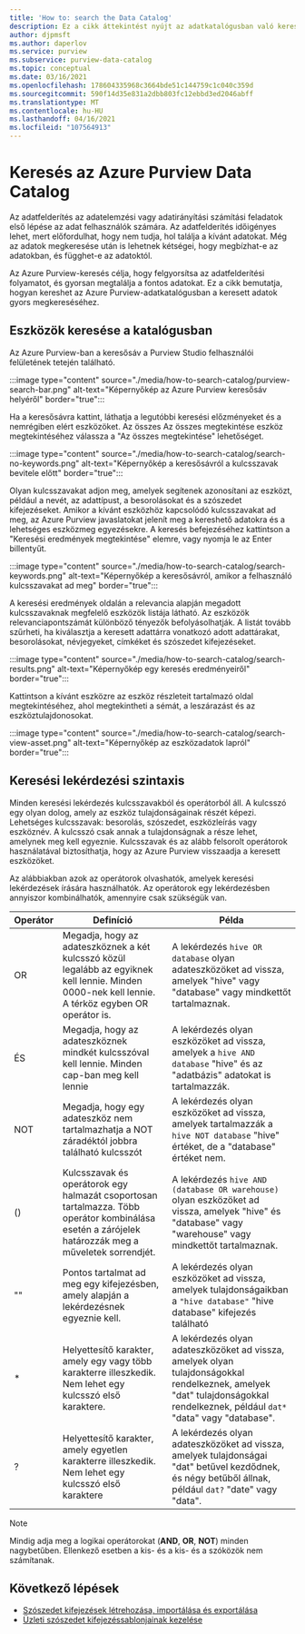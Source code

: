 ```yaml
---
title: 'How to: search the Data Catalog'
description: Ez a cikk áttekintést nyújt az adatkatalógusban való keresésről.
author: djpmsft
ms.author: daperlov
ms.service: purview
ms.subservice: purview-data-catalog
ms.topic: conceptual
ms.date: 03/16/2021
ms.openlocfilehash: 178604335968c3664bde51c144759c1c040c359d
ms.sourcegitcommit: 590f14d35e831a2dbb803fc12ebbd3ed2046abff
ms.translationtype: MT
ms.contentlocale: hu-HU
ms.lasthandoff: 04/16/2021
ms.locfileid: "107564913"
---
```

# <a name="search-the-azure-purview-data-catalog"></a>Keresés az Azure Purview Data Catalog

Az adatfelderítés az adatelemzési vagy adatirányítási számítási feladatok első lépése az adat felhasználók számára. Az adatfelderítés időigényes lehet, mert előfordulhat, hogy nem tudja, hol találja a kívánt adatokat. Még az adatok megkeresése után is lehetnek kétségei, hogy megbízhat-e az adatokban, és függhet-e az adatoktól.

Az Azure Purview-keresés célja, hogy felgyorsítsa az adatfelderítési folyamatot, és gyorsan megtalálja a fontos adatokat. Ez a cikk bemutatja, hogyan kereshet az Azure Purview-adatkatalógusban a keresett adatok gyors megkereséséhez.

## <a name="search-the-catalog-for-assets"></a>Eszközök keresése a katalógusban

Az Azure Purview-ban a keresősáv a Purview Studio felhasználói felületének tetején található.

:::image type="content" source="./media/how-to-search-catalog/purview-search-bar.png" alt-text="Képernyőkép az Azure Purview keresősáv helyéről" border="true":::

Ha a keresősávra kattint, láthatja a legutóbbi keresési előzményeket és a nemrégiben elért eszközöket. Az összes Az összes megtekintése eszköz megtekintéséhez válassza a "Az összes megtekintése" lehetőséget.

:::image type="content" source="./media/how-to-search-catalog/search-no-keywords.png" alt-text="Képernyőkép a keresősávról a kulcsszavak bevitele előtt" border="true":::

Olyan kulcsszavakat adjon meg, amelyek segítenek azonosítani az eszközt, például a nevét, az adattípust, a besorolásokat és a szószedet kifejezéseket. Amikor a kívánt eszközhöz kapcsolódó kulcsszavakat ad meg, az Azure Purview javaslatokat jelenít meg a kereshető adatokra és a lehetséges eszközmeg egyezésekre. A keresés befejezéséhez kattintson a "Keresési eredmények megtekintése" elemre, vagy nyomja le az Enter billentyűt.

:::image type="content" source="./media/how-to-search-catalog/search-keywords.png" alt-text="Képernyőkép a keresősávról, amikor a felhasználó kulcsszavakat ad meg" border="true":::

A keresési eredmények oldalán a relevancia alapján megadott kulcsszavaknak megfelelő eszközök listája látható. Az eszközök relevanciapontszámát különböző tényezők befolyásolhatják. A listát tovább szűrheti, ha kiválasztja a keresett adattárra vonatkozó adott adattárakat, besorolásokat, névjegyeket, címkéket és szószedet kifejezéseket.

:::image type="content" source="./media/how-to-search-catalog/search-results.png" alt-text="Képernyőkép egy keresés eredményeiről" border="true":::

 Kattintson a kívánt eszközre az eszköz részleteit tartalmazó oldal megtekintéséhez, ahol megtekintheti a sémát, a leszárazást és az eszköztulajdonosokat.

:::image type="content" source="./media/how-to-search-catalog/search-view-asset.png" alt-text="Képernyőkép az eszközadatok lapról" border="true":::

## <a name="search-query-syntax"></a>Keresési lekérdezési szintaxis

Minden keresési lekérdezés kulcsszavakból és operátorból áll. A kulcsszó egy olyan dolog, amely az eszköz tulajdonságainak részét képezi. Lehetséges kulcsszavak: besorolás, szószedet, eszközleírás vagy eszköznév. A kulcsszó csak annak a tulajdonságnak a része lehet, amelynek meg kell egyeznie. Kulcsszavak és az alább felsorolt operátorok használatával biztosíthatja, hogy az Azure Purview visszaadja a keresett eszközöket. 

Az alábbiakban azok az operátorok olvashatók, amelyek keresési lekérdezések írására használhatók. Az operátorok egy lekérdezésben annyiszor kombinálhatók, amennyire csak szükségük van.

| Operátor | Definíció | Példa |
| -------- | ---------- | ------- |
| OR | Megadja, hogy az adateszköznek a két kulcsszó közül legalább az egyiknek kell lennie. Minden 0000-nek kell lennie. A térköz egyben OR operátor is.  | A lekérdezés `hive OR database` olyan adateszközöket ad vissza, amelyek "hive" vagy "database" vagy mindkettőt tartalmaznak. |
| ÉS | Megadja, hogy az adateszköznek mindkét kulcsszóval kell lennie. Minden cap-ban meg kell lennie | A lekérdezés olyan eszközöket ad vissza, amelyek a `hive AND database` "hive" és az "adatbázis" adatokat is tartalmazzák. |
| NOT | Megadja, hogy egy adateszköz nem tartalmazhatja a NOT záradéktól jobbra található kulcsszót | A lekérdezés olyan eszközöket ad vissza, amelyek tartalmazzák a `hive NOT database` "hive" értéket, de a "database" értéket nem. |
| () | Kulcsszavak és operátorok egy halmazát csoportosan tartalmazza. Több operátor kombinálása esetén a zárójelek határozzák meg a műveletek sorrendjét. | A lekérdezés `hive AND (database OR warehouse)` olyan eszközöket ad vissza, amelyek "hive" és "database" vagy "warehouse" vagy mindkettőt tartalmaznak. |
| "" | Pontos tartalmat ad meg egy kifejezésben, amely alapján a lekérdezésnek egyeznie kell. | A lekérdezés olyan eszközöket ad vissza, amelyek tulajdonságaikban a `"hive database"` "hive database" kifejezés található |
| * | Helyettesítő karakter, amely egy vagy több karakterre illeszkedik. Nem lehet egy kulcsszó első karaktere. | A lekérdezés olyan adateszközöket ad vissza, amelyek olyan tulajdonságokkal rendelkeznek, amelyek "dat" tulajdonságokkal rendelkeznek, például `dat*` "data" vagy "database". |
| ? | Helyettesítő karakter, amely egyetlen karakterre illeszkedik. Nem lehet egy kulcsszó első karaktere | A lekérdezés olyan adateszközöket ad vissza, amelyek tulajdonságai "dat" betűvel kezdődnek, és négy betűből állnak, például `dat?` "date" vagy "data". |

> [!Note]
> Mindig adja meg a logikai operátorokat (**AND**, **OR**, **NOT**) minden nagybetűben. Ellenkező esetben a kis- és a kis- és a szóközök nem számítanak.

## <a name="next-steps"></a>Következő lépések

- [Szószedet kifejezések létrehozása, importálása és exportálása](how-to-create-import-export-glossary.md)
- [Üzleti szószedet kifejezéssablonjainak kezelése](how-to-manage-term-templates.md)
